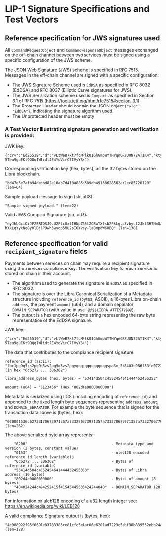 # LIP-1 Signature Specifications and Test Vectors


## Reference specification for JWS signatures used

All `CommandRequestObject` and `CommandResponseObject` messages exchanged on the off-chain channel between two services must be signed using a specific configuration of the JWS scheme.

The JSON Web Signature (JWS) scheme is specified in RFC 7515. Messages in the off-chain channel are signed with a specific configuration:

* The JWS Signature Scheme used is `EdDSA` as specified in RFC 8032 (EdDSA) and RFC 8037 (Elliptic Curve signatures for JWS).
* The JWS Serialization scheme used is `Compact` as specified in Section 3.1 of RFC 7515 (https://tools.ietf.org/html/rfc7515#section-3.1)
* The Protected Header should contain the JSON object `{"alg": "EdDSA"}`, indicating the signature algorithm used.
* The Unprotected header must be empty

### A Test Vector illustrating signature generation and verification is provided:

JWK key:

    {"crv":"Ed25519","d":"vLtWeB7kt7fcMPlk01GhGmpWYTHYqnGRZUUN72AT1K4","kty":"OKP","x":"vUfj56-5Teu9guEKt9QQqIW1idtJE4YoVirC7IVyYSk"}

Corresponding verification key (hex, bytes), as the 32 bytes stored on the Libra blockchain.

    "bd47e3e7afb94debbd82e10ab7d410a885b589db49138628562ac2ec85726129" (len=64)

Sample payload message to sign (str, utf8):

    "Sample signed payload." (len=22)

Valid JWS Compact Signature (str, utf8):

    "eyJhbGciOiJFZERTQSJ9.U2FtcGxlIHNpZ25lZCBwYXlsb2FkLg.dZvbycl2Jkl3H7NmQzL6P0_lDEW42s9FrZ8z-hXkLqYyxNq8yOlDjlP9wh3wyop5MU2sIOYvay-laBmpdW6OBQ" (len=138)

## Reference specification for valid `recipient_signature` fields

Payments between services on chain may require a recipient signature using the services compliance key. The verification key for each service is stored on chain in their account.

* The algorithm used to generate the signature is `EdDSA` as specified in RFC 8032.
* The signature is over the Libra Canonical Serialization of a Metadata structure including `reference_id` (bytes, ASCII), a 16-byes Libra on-chain `address`, the payment `amount` (u64), and a domain separator `DOMAIN_SEPARATOR` (with value in ascii `@@$$LIBRA_ATTEST$$@@`).
* The output is a hex encoded 64-byte string representing the raw byte representation of the EdDSA signature.

JWK key:

    {"crv":"Ed25519","d":"vLtWeB7kt7fcMPlk01GhGmpWYTHYqnGRZUUN72AT1K4","kty":"OKP","x":"vUfj56-5Teu9guEKt9QQqIW1idtJE4YoVirC7IVyYSk"}

The data that contributes to the compliance recipient signature.

    reference_id (ascii): "lbr1pg9q5zs2pg9q5zs2pg9q5zs2pgyqqqqqqqqqqqqqqspa3m_5b8403c986f53fe072301fe950d030cb" (in hex "6c6272 ... 306362")

    libra_address_bytes (hex, bytes) = "53414d504c4552454641444452455353"

    amount (u64) = "5123456" (Hex "802d4e0000000000")

Metadata is serialized using  LCS (including encoding of `reference_id`) and appended to the fixed length byte sequences representing `address`, `amount`, and `DOMAIN_SEPARATOR`. For example the byte sequence that is signed for the transaction data above is (bytes, hex):

    "020001536c62723170673971357a733270673971357a733270673971357a73327067797171717171717171717171717171737061336d5f356238343033633938366635336665303732333031666539353064303330636253414d504c4552454641444452455353802d4e0000000000404024244c494252415f41545445535424244040" (len=262)

The above serialized byte array represents:

        "0200"                                      - Metadata type and version (2 bytes, constant value)
        "0153"                                      - uleb128 encoded reference_id length (variable)◊
        "6c6272 ... 306362"                         - Bytes of reference_id (variable)
        "53414d504c4552454641444452455353"          - Bytes of Libra address (16 bytes)
        "802d4e0000000000"                          - Bytes of amount (8 bytes)
        "404024244c494252415f41545445535424244040"  - DOMAIN_SEPARATOR (20 bytes)

For information on uleb128 encoding of a u32 length integer see: https://en.wikipedia.org/wiki/LEB128

A valid compliance Signature output is (bytes, hex):

    "4c988922f95f0697e83783383ce81cfc5e1ac06e6201ad7223c5abf38b839532ebb24ad46d0bde14ee30f2139580163670bfb4b06d730603bc19759d326e6602" (len=128)
